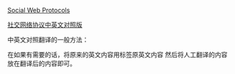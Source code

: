 [Social Web Protocols](http://w3c-social.github.io/social-web-protocols/)


[社交网络协议中英文对照版](http://eeweb.top/standard/social-web-protocols)

中英文对照翻译的一般方法：

在如果有需要的话，将原来的英文内容用标签<span lang="en">原英文内容</span>
然后将人工翻译的内容放在<span lang="zh">翻译后的内容</span>即可。
